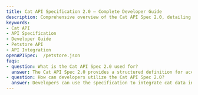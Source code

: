 ```yaml
---
title: Cat API Specification 2.0 – Complete Developer Guide
description: Comprehensive overview of the Cat API Spec 2.0, detailing endpoints, data structures, and usage guidelines for seamless integration.
keywords:
- Cat API
- API Specification
- Developer Guide
- Petstore API
- API Integration
openAPISpec:  /petstore.json
faqs:
- question: What is the Cat API Spec 2.0 used for?
  answer: The Cat API Spec 2.0 provides a structured definition for accessing and interacting with cat-related data through standardized API endpoints.
- question: How can developers utilize the Cat API Spec 2.0?
  answer: Developers can use the specification to integrate cat data into their applications by following the documented endpoints and data models described in the spec.
---
```

 
